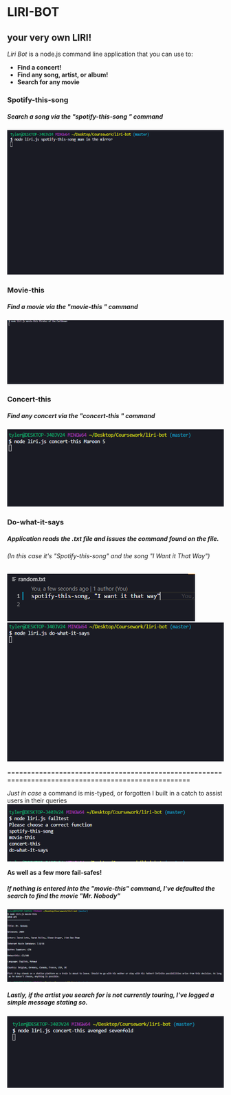 # LIRI-BOT

## your very own LIRI! 

*Liri Bot* is a node.js command line application that you can use to:
- **Find a concert!**
- **Find any song, artist, or album!**
- **Search for any movie** 
### Spotify-this-song
##### Search a song via the "spotify-this-song <your song here>" command
![spotify gif](spotify-this-gif.gif)

### Movie-this
##### Find a movie via the "movie-this <movie title here>" command
![movie this gif](movie-this-gif.gif)

### Concert-this 
##### Find any concert via the "concert-this <artist name here>" command
![concert this gif](concert-this-gif.gif)

### Do-what-it-says
##### Application reads the .txt file and issues the command found on the file. 
###### (In this case it's "Spotify-this-song" and the song "I Want it That Way")
![do what it says pic](do-what-it-says-spotify.png)
![do what it says gif](do-what-it-says-gif.gif)

====================================================================================================


*Just in case* a command is mis-typed, or forgotten I built in a catch to assist users in their queries 
![fail safe log](fail-safe.png)

**As well as a few more fail-safes!**

##### If nothing is entered into the "movie-this" command, I've defaulted the search to find the movie "Mr. Nobody"
![movie default](movie-this-failsafe.png)

##### Lastly, if the artist you search for is not currently touring, I've logged a simple message stating so. 
![no tour](no-tour-gif.gif)
